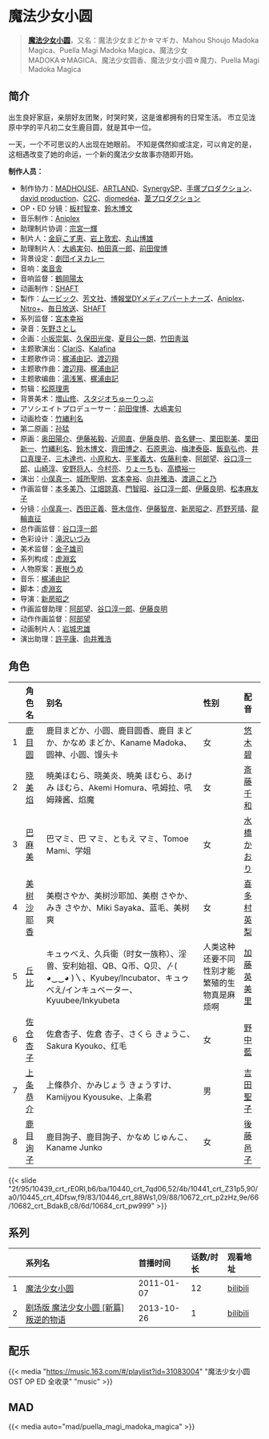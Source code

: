 # 魔法少女小圆


> <u>**[魔法少女小圆](https://bgm.tv/subject/9717)**</u>，又名：魔法少女まどか☆マギカ、Mahou Shoujo Madoka Magica、Puella Magi Madoka Magica、魔法少女MADOKA☆MAGICA、魔法少女圆香、魔法少女小圆☆魔力、Puella Magi Madoka Magica

## 简介


出生良好家庭，亲朋好友团聚，时哭时笑，这是谁都拥有的日常生活。
市立见泷原中学的平凡初二女生鹿目圆，就是其中一位。

一天，一个不可思议的人出现在她眼前。
不知是偶然抑或注定，可以肯定的是，这相遇改变了她的命运，一个新的魔法少女故事亦随即开始。

**制作人员：**
- 制作协力：[MADHOUSE](https://bgm.tv/person/603)、[ARTLAND](https://bgm.tv/person/7118)、[SynergySP](https://bgm.tv/person/8475)、[手塚プロダクション](https://bgm.tv/person/2842)、[david production](https://bgm.tv/person/6331)、[C2C](https://bgm.tv/person/12875)、[diomedéa](https://bgm.tv/person/7690)、[葦プロダクション](https://bgm.tv/person/2265)
- OP・ED 分镜：[板村智幸](https://bgm.tv/person/8541)、[鈴木博文](https://bgm.tv/person/642)
- 音乐制作：[Aniplex](https://bgm.tv/person/645)
- 助理制片协调：[宗宮一輝](https://bgm.tv/person/58895)
- 制片人：[金庭こず恵](https://bgm.tv/person/37800)、[岩上敦宏](https://bgm.tv/person/5782)、[丸山博雄](https://bgm.tv/person/5783)
- 助理制片人：[大嶋実句](https://bgm.tv/person/13833)、[柏田真一郎](https://bgm.tv/person/12413)、[前田俊博](https://bgm.tv/person/5774)
- 背景设定：[劇団イヌカレー](https://bgm.tv/person/5780)
- 音响：[楽音舎](https://bgm.tv/person/6132)
- 音响监督：[鶴岡陽太](https://bgm.tv/person/29)
- 动画制作：[SHAFT](https://bgm.tv/person/2751)
- 製作：[ムービック](https://bgm.tv/person/310)、[芳文社](https://bgm.tv/person/6006)、[博報堂DYメディアパートナーズ](https://bgm.tv/person/1800)、[Aniplex](https://bgm.tv/person/645)、[Nitro+](https://bgm.tv/person/1736)、[毎日放送](https://bgm.tv/person/2847)、[SHAFT](https://bgm.tv/person/2751)
- 系列监督：[宮本幸裕](https://bgm.tv/person/3646)
- 录音：[矢野さとし](https://bgm.tv/person/3793)
- 企画：[小坂崇氣](https://bgm.tv/person/3695)、[久保田光俊](https://bgm.tv/person/37008)、[夏目公一朗](https://bgm.tv/person/3350)、[竹田靑滋](https://bgm.tv/person/3653)
- 主题歌演出：[ClariS](https://bgm.tv/person/5841)、[Kalafina](https://bgm.tv/person/6014)
- 主题歌作词：[梶浦由記](https://bgm.tv/person/1595)、[渡辺翔](https://bgm.tv/person/7621)
- 主题歌作曲：[渡辺翔](https://bgm.tv/person/7621)、[梶浦由記](https://bgm.tv/person/1595)
- 主题歌编曲：[湯浅篤](https://bgm.tv/person/10534)、[梶浦由記](https://bgm.tv/person/1595)
- 剪辑：[松原理恵](https://bgm.tv/person/8906)
- 背景美术：[増山修](https://bgm.tv/person/21629)、[スタジオちゅーりっぷ](https://bgm.tv/person/21228)
- アソシエイトプロデューサー：[前田俊博](https://bgm.tv/person/5774)、[大嶋実句](https://bgm.tv/person/13833)
- 动画检查：[竹縄利名](https://bgm.tv/person/24976)
- 第二原画：[孙猛](https://bgm.tv/person/28642)
- 原画：[奥田陽介](https://bgm.tv/person/12757)、[伊藤祐毅](https://bgm.tv/person/9871)、[近岡直](https://bgm.tv/person/3633)、[伊藤良明](https://bgm.tv/person/2590)、[沓名健一](https://bgm.tv/person/12149)、[栗田聡美](https://bgm.tv/person/23199)、[栗田新一](https://bgm.tv/person/12411)、[竹縄利名](https://bgm.tv/person/24976)、[鈴木博文](https://bgm.tv/person/642)、[齊田博之](https://bgm.tv/person/10771)、[石原恵治](https://bgm.tv/person/2884)、[梅津泰臣](https://bgm.tv/person/1354)、[飯島弘也](https://bgm.tv/person/828)、[井口真理子](https://bgm.tv/person/60674)、[三木達也](https://bgm.tv/person/12237)、[小原和大](https://bgm.tv/person/31792)、[平峯義大](https://bgm.tv/person/18570)、[佐藤利幸](https://bgm.tv/person/3205)、[阿部望](https://bgm.tv/person/11560)、[谷口淳一郎](https://bgm.tv/person/3063)、[山崎淳](https://bgm.tv/person/29725)、[安野将人](https://bgm.tv/person/13084)、[今村亮](https://bgm.tv/person/12587)、[りょーちも](https://bgm.tv/person/3557)、[高橋裕一](https://bgm.tv/person/3491)
- 演出：[小俣真一](https://bgm.tv/person/7608)、[城所聖明](https://bgm.tv/person/15283)、[宮本幸裕](https://bgm.tv/person/3646)、[向井雅浩](https://bgm.tv/person/11076)、[渡邉こと乃](https://bgm.tv/person/15242)
- 作画监督：[本多美乃](https://bgm.tv/person/22696)、[江畑諒真](https://bgm.tv/person/12625)、[門智昭](https://bgm.tv/person/3034)、[谷口淳一郎](https://bgm.tv/person/3063)、[伊藤良明](https://bgm.tv/person/2590)、[松本麻友子](https://bgm.tv/person/10189)
- 分镜：[小俣真一](https://bgm.tv/person/7608)、[西田正義](https://bgm.tv/person/1721)、[笹木信作](https://bgm.tv/person/14792)、[伊藤智彦](https://bgm.tv/person/3213)、[新房昭之](https://bgm.tv/person/692)、[芦野芳晴](https://bgm.tv/person/1732)、[龍輪直征](https://bgm.tv/person/6756)
- 总作画监督：[谷口淳一郎](https://bgm.tv/person/3063)
- 色彩设计：[滝沢いづみ](https://bgm.tv/person/2861)
- 美术监督：[金子雄司](https://bgm.tv/person/11748)
- 系列构成：[虚淵玄](https://bgm.tv/person/3505)
- 人物原案：[蒼樹うめ](https://bgm.tv/person/3265)
- 音乐：[梶浦由記](https://bgm.tv/person/1595)
- 脚本：[虚淵玄](https://bgm.tv/person/3505)
- 导演：[新房昭之](https://bgm.tv/person/692)
- 作画监督助理：[阿部望](https://bgm.tv/person/11560)、[谷口淳一郎](https://bgm.tv/person/3063)、[伊藤良明](https://bgm.tv/person/2590)
- 动作作画监督：[阿部望](https://bgm.tv/person/11560)
- 动画制片人：[岩城忠雄](https://bgm.tv/person/27950)
- 演出助理：[許平康](https://bgm.tv/person/26764)、[向井雅浩](https://bgm.tv/person/11076)

## 角色

|     |   角色名   |   别名  | 性别 |  配音  |
|:--- |:------  |:----      |:---  |:--   |
| 1 | [鹿目圆](https://bgm.tv/character/10439) | 鹿目まどか、小圆、鹿目圆香、鹿目 まどか、かなめ まどか、Kaname Madoka、圆神、小圆、馒头卡 | 女 | [悠木碧](https://bgm.tv/person/5076) |
| 2 | [晓美焰](https://bgm.tv/character/10440) | 暁美ほむら、晓美炎、暁美 ほむら、あけみ ほむら、Akemi Homura、吼姆拉、吼姆辣酱、焰魔 | 女 | [斎藤千和](https://bgm.tv/person/4249) |
| 3 | [巴麻美](https://bgm.tv/character/10441) | 巴マミ、巴 マミ、ともえ マミ、Tomoe Mami、学姐 | 女 | [水橋かおり](https://bgm.tv/person/3851) |
| 4 | [美树沙耶香](https://bgm.tv/character/10445) | 美樹さやか、美树沙耶加、美樹 さやか、みき さやか、Miki Sayaka、蓝毛、美树爽 | 女 | [喜多村英梨](https://bgm.tv/person/4251) |
| 5 | [丘比](https://bgm.tv/character/10446) | キュゥべえ、久兵衛（时女一族称）、淫兽、安利始祖、QB、Q币、Q贝、〴( ◕‿‿◕ )〵、Kyubey/Incubator、キュゥべえ/インキュベーター、Kyuubee/Inkyubeta | 人类这种还要不同性别才能繁殖的生物真是麻烦啊 | [加藤英美里](https://bgm.tv/person/4850) |
| 6 | [佐仓杏子](https://bgm.tv/character/10672) | 佐倉杏子、佐倉 杏子、さくら きょうこ、Sakura Kyouko、红毛 | 女 | [野中藍](https://bgm.tv/person/4371) |
| 7 | [上条恭介](https://bgm.tv/character/10682) | 上條恭介、かみじょう きょうすけ、Kamijyou Kyousuke、上条君 | 男 | [吉田聖子](https://bgm.tv/person/4883) |
| 8 | [鹿目询子](https://bgm.tv/character/10684) | 鹿目詢子、鹿目詢子、かなめ じゅんこ、Kaname Junko | 女 | [後藤邑子](https://bgm.tv/person/4514) |

{{< slide "2f/95/10439_crt_rE0RI,b6/ba/10440_crt_7qd06,52/4b/10441_crt_Z31p5,90/a0/10445_crt_4Dfsw,f9/83/10446_crt_88Ws1,09/88/10672_crt_p2zHz,9e/66/10682_crt_BdakB,c8/6d/10684_crt_pw999" >}}

## 系列

|     | 系列名                   | 首播时间       | 话数/时长 | 观看地址                                                      |
|:----|:----------------------|:-----------|:------|:----------------------------------------------------------|
| 1   |[魔法少女小圆](https://bgm.tv/subject/9717)| 2011-01-07 | 12    | [bilibili](https://www.bilibili.com/bangumi/play/ep63470) |
| 2   |[剧场版 魔法少女小圆 [新篇] 叛逆的物语](https://bgm.tv/subject/44693)| 2013-10-26 | 1     | [bilibili](https://www.bilibili.com/bangumi/play/ss27063) |

## 配乐

{{< media "https://music.163.com/#/playlist?id=31083004"
"魔法少女小圆 OST OP ED 全收录"
"music" >}}
## MAD

{{< media  auto="mad/puella_magi_madoka_magica"  >}}
